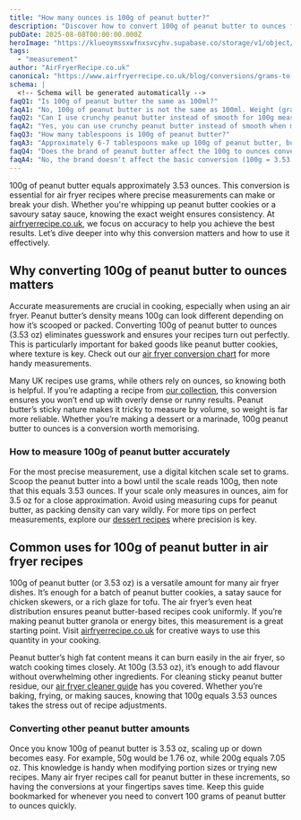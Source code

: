 ```yaml
---
title: "How many ounces is 100g of peanut butter?"
description: "Discover how to convert 100g of peanut butter to ounces for perfect air fryer recipes. Get accurate measurements in seconds!"
pubDate: 2025-08-08T00:00:00.000Z
heroImage: "https://klueoymssxwfnxsvcyhv.supabase.co/storage/v1/object/public/Shmucket/how-many-ounces-is-100g-peanut-butter.webp"
tags:
  - "measurement"
author: "AirFryerRecipe.co.uk"
canonical: "https://www.airfryerrecipe.co.uk/blog/conversions/grams-to-ounces/how-many-ounces-is-100g-peanut-butter"
schema: |
  <!-- Schema will be generated automatically -->
faqQ1: "Is 100g of peanut butter the same as 100ml?"
faqA1: "No, 100g of peanut butter is not the same as 100ml. Weight (grams) and volume (millilitres) measure different properties. Due to peanut butter's density, 100g takes up less space than 100ml. For accuracy in air fryer recipes, always weigh peanut butter rather than using volume measurements."
faqQ2: "Can I use crunchy peanut butter instead of smooth for 100g measurements?"
faqA2: "Yes, you can use crunchy peanut butter instead of smooth when measuring 100g (3.53 oz). The weight conversion remains the same regardless of texture. However, crunchy peanut butter may affect the final texture of your air fryer recipe, so consider this when preparing dishes like cookies or sauces."
faqQ3: "How many tablespoons is 100g of peanut butter?"
faqA3: "Approximately 6-7 tablespoons make up 100g of peanut butter, but this can vary based on how tightly it's packed. For air fryer recipes, we strongly recommend using weight measurements (100g = 3.53 oz) rather than tablespoons for the most consistent results every time."
faqQ4: "Does the brand of peanut butter affect the 100g to ounces conversion?"
faqA4: "No, the brand doesn't affect the basic conversion (100g = 3.53 oz). However, different brands may have slightly varying densities due to oil content or additives. For precise air fryer cooking, always measure by weight rather than relying on brand-specific packaging claims about volume."
---
```

<p>100g of peanut butter equals approximately 3.53 ounces. This conversion is essential for air fryer recipes where precise measurements can make or break your dish. Whether you're whipping up peanut butter cookies or a savoury satay sauce, knowing the exact weight ensures consistency. At <a href=https://www.airfryerrecipe.co.uk>airfryerrecipe.co.uk</a>, we focus on accuracy to help you achieve the best results. Let’s dive deeper into why this conversion matters and how to use it effectively.</p>

<h2>Why converting 100g of peanut butter to ounces matters</h2>
<p>Accurate measurements are crucial in cooking, especially when using an air fryer. Peanut butter’s density means 100g can look different depending on how it’s scooped or packed. Converting 100g of peanut butter to ounces (3.53 oz) eliminates guesswork and ensures your recipes turn out perfectly. This is particularly important for baked goods like peanut butter cookies, where texture is key. Check out our <a href=https://www.airfryerrecipe.co.uk/air-fryer-conversion-chart>air fryer conversion chart</a> for more handy measurements.</p>

<p>Many UK recipes use grams, while others rely on ounces, so knowing both is helpful. If you’re adapting a recipe from <a href=https://www.airfryerrecipe.co.uk/recipes>our collection</a>, this conversion ensures you won’t end up with overly dense or runny results. Peanut butter’s sticky nature makes it tricky to measure by volume, so weight is far more reliable. Whether you’re making a dessert or a marinade, 100g peanut butter to ounces is a conversion worth memorising.</p>

<h3>How to measure 100g of peanut butter accurately</h3>
<p>For the most precise measurement, use a digital kitchen scale set to grams. Scoop the peanut butter into a bowl until the scale reads 100g, then note that this equals 3.53 ounces. If your scale only measures in ounces, aim for 3.5 oz for a close approximation. Avoid using measuring cups for peanut butter, as packing density can vary wildly. For more tips on perfect measurements, explore our <a href=https://www.airfryerrecipe.co.uk/recipe-category/dessert>dessert recipes</a> where precision is key.</p>

<h2>Common uses for 100g of peanut butter in air fryer recipes</h2>
<p>100g of peanut butter (or 3.53 oz) is a versatile amount for many air fryer dishes. It’s enough for a batch of peanut butter cookies, a satay sauce for chicken skewers, or a rich glaze for tofu. The air fryer’s even heat distribution ensures peanut butter-based recipes cook uniformly. If you’re making peanut butter granola or energy bites, this measurement is a great starting point. Visit <a href=https://www.airfryerrecipe.co.uk>airfryerrecipe.co.uk</a> for creative ways to use this quantity in your cooking.</p>

<p>Peanut butter’s high fat content means it can burn easily in the air fryer, so watch cooking times closely. At 100g (3.53 oz), it’s enough to add flavour without overwhelming other ingredients. For cleaning sticky peanut butter residue, our <a href=https://www.airfryerrecipe.co.uk/air-fryer-cleaner>air fryer cleaner guide</a> has you covered. Whether you’re baking, frying, or making sauces, knowing that 100g equals 3.53 ounces takes the stress out of recipe adjustments.</p>

<h3>Converting other peanut butter amounts</h3>
<p>Once you know 100g of peanut butter is 3.53 oz, scaling up or down becomes easy. For example, 50g would be 1.76 oz, while 200g equals 7.05 oz. This knowledge is handy when modifying portion sizes or trying new recipes. Many air fryer recipes call for peanut butter in these increments, so having the conversions at your fingertips saves time. Keep this guide bookmarked for whenever you need to convert 100 grams of peanut butter to ounces quickly.</p>
